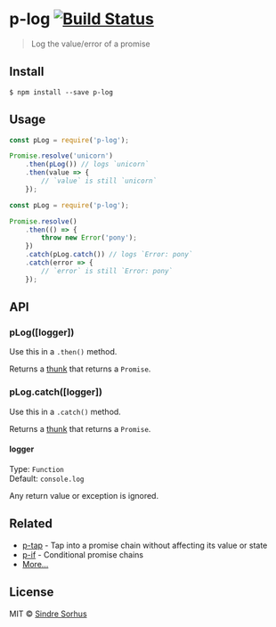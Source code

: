 # p-log [![Build Status](https://travis-ci.org/sindresorhus/p-log.svg?branch=master)](https://travis-ci.org/sindresorhus/p-log)

> Log the value/error of a promise


## Install

```
$ npm install --save p-log
```


## Usage

```js
const pLog = require('p-log');

Promise.resolve('unicorn')
	.then(pLog()) // logs `unicorn`
	.then(value => {
		// `value` is still `unicorn`
	});
```

```js
const pLog = require('p-log');

Promise.resolve()
	.then(() => {
		throw new Error('pony');
	})
	.catch(pLog.catch()) // logs `Error: pony`
	.catch(error => {
		// `error` is still `Error: pony`
	});
```


## API

### pLog([logger])

Use this in a `.then()` method.

Returns a [thunk](https://en.m.wikipedia.org/wiki/Thunk) that returns a `Promise`.

### pLog.catch([logger])

Use this in a `.catch()` method.

Returns a [thunk](https://en.m.wikipedia.org/wiki/Thunk) that returns a `Promise`.

#### logger

Type: `Function`<br>
Default: `console.log`

Any return value or exception is ignored.


## Related

- [p-tap](https://github.com/sindresorhus/p-tap) - Tap into a promise chain without affecting its value or state
- [p-if](https://github.com/sindresorhus/p-if) - Conditional promise chains
- [More…](https://github.com/sindresorhus/promise-fun)


## License

MIT © [Sindre Sorhus](https://sindresorhus.com)
